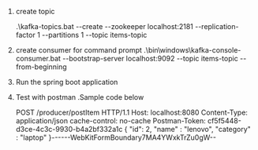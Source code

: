 1. create topic 

    .\kafka-topics.bat --create --zookeeper localhost:2181 --replication-factor 1 --partitions 1 --topic items-topic

2. create consumer for command prompt
    .\bin\windows\kafka-console-consumer.bat --bootstrap-server localhost:9092 --topic items-topic --from-beginning

3. Run the spring boot application

4. Test with postman .Sample code below

      POST /producer/postItem HTTP/1.1
      Host: localhost:8080 Content-Type: application/json cache-control: no-cache Postman-Token: cf5f5448-d3ce-4c3c-9930-b4a2bf332a1c { "id": 2, "name" : "lenovo", "category" : "laptop" }------WebKitFormBoundary7MA4YWxkTrZu0gW--
